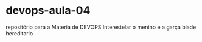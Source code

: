 # devops-aula-04
repositório para a Materia de DEVOPS
Interestelar
o menino e a garça
blade
hereditario
